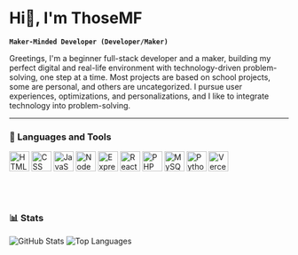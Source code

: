 # Hi👋, I'm ThoseMF

**`Maker-Minded Developer (Developer/Maker)`**

Greetings, I'm a beginner full-stack developer and a maker, building my perfect digital and real-life environment with technology-driven problem-solving, one step at a time. Most projects are based on school projects, some are personal, and others are uncategorized. I pursue user experiences, optimizations, and personalizations, and I like to integrate technology into problem-solving.

---

### 🧰 Languages and Tools

<!--<table>
    <tr style="border:none;">
        <td width="auto" valign="top" style="border:none;"></td>
        <td width="40%" valign="top" style="border:none;"></td>
    </tr>
</table> -->

<div style="height: 36px;">
    <img alt="HTML" src="https://cdn.jsdelivr.net/gh/devicons/devicon/icons/html5/html5-plain.svg" width="36" height="36" />
    <img alt="CSS" src="https://cdn.jsdelivr.net/gh/devicons/devicon/icons/css3/css3-plain.svg" width="36" height="36" />
    <img alt="JavaScript" src="https://cdn.jsdelivr.net/gh/devicons/devicon/icons/javascript/javascript-plain.svg" width="36" height="36" />
    <img alt="NodeJS" src="https://cdn.jsdelivr.net/gh/devicons/devicon/icons/nodejs/nodejs-original.svg" width="36" height="36" />
    <img alt="Express" src="https://cdn.jsdelivr.net/gh/devicons/devicon/icons/express/express-original.svg" width="36" height="36" />
    <img alt="React" src="https://cdn.jsdelivr.net/gh/devicons/devicon/icons/react/react-original.svg" width="36" height="36" />
    <img alt="PHP" src="https://cdn.jsdelivr.net/gh/devicons/devicon/icons/php/php-original.svg" width="36" height="36" />
    <img alt="MySQL" src="https://cdn.jsdelivr.net/gh/devicons/devicon/icons/mysql/mysql-original.svg" width="36" height="36" />
    <img alt="Python" src="https://cdn.jsdelivr.net/gh/devicons/devicon/icons/python/python-original.svg" width="36" height="36" />
    <img alt="Vercel" src="https://cdn.jsdelivr.net/gh/devicons/devicon@latest/icons/vercel/vercel-original.svg" width="36" height="36" />
</div>
<br />
<br />

#

### 📊 Stats

<img src="https://github-readme-stats.vercel.app/api?username=thosemf&show_icons=true&hide=issues,contribs&theme=tokyonight" alt="GitHub Stats" valign="top"/> <img src="https://github-readme-stats.vercel.app/api/top-langs/?username=thosemf&layout=compact&theme=tokyonight" alt="Top Languages" valign="top"/>

<!-- ![GitHub Streak](https://streak-stats.demolab.com?user=thosemf&theme=gruvbox&border_radius=4.5) -->
